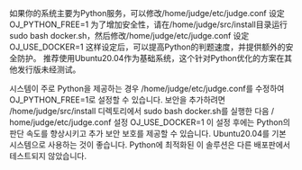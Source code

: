 如果你的系统主要为Python服务，可以修改/home/judge/etc/judge.conf 设定 OJ_PYTHON_FREE=1 为了增加安全性，请在/home/judge/src/install目录运行sudo bash docker.sh，然后修改/home/judge/etc/judge.conf 设定 OJ_USE_DOCKER=1 这样设定后，可以提高Python的判题速度，并提供额外的安全防护。 推荐使用Ubuntu20.04作为基础系统，这个针对Python优化的方案在其他发行版未经测试。

시스템이 주로 Python을 제공하는 경우 /home/judge/etc/judge.conf를 수정하여 OJ_PYTHON_FREE=1로 설정할 수 있습니다. 보안을 추가하려면 /home/judge/src/install 디렉토리에서 sudo bash docker.sh를 실행한 다음 / home/judge/etc/judge.conf 설정 OJ_USE_DOCKER=1 이 설정 후에는 Python의 판단 속도를 향상시키고 추가 보안 보호를 제공할 수 있습니다. Ubuntu20.04를 기본 시스템으로 사용하는 것이 좋습니다. Python에 최적화된 이 솔루션은 다른 배포판에서 테스트되지 않았습니다.
